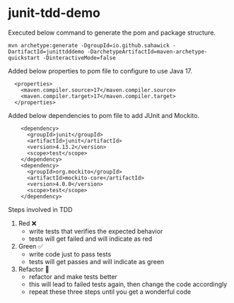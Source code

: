 # junit-tdd-demo

Executed below command to generate the pom and package structure.

```
mvn archetype:generate -DgroupId=io.github.sahawick -DartifactId=junittdddemo -DarchetypeArtifactId=maven-archetype-quickstart -DinteractiveMode=false
```

Added below properties to pom file to configure to use Java 17.

```
  <properties>
    <maven.compiler.source>17</maven.compiler.source>
    <maven.compiler.target>17</maven.compiler.target>
  </properties>
```

Added below dependencies to pom file to add JUnit and Mockito.

```
    <dependency>
      <groupId>junit</groupId>
      <artifactId>junit</artifactId>
      <version>4.13.2</version>
      <scope>test</scope>
    </dependency>
    <dependency>
      <groupId>org.mockito</groupId>
      <artifactId>mockito-core</artifactId>
      <version>4.0.0</version>
      <scope>test</scope>
    </dependency>
```

Steps involved in TDD
1. Red ❌
    * write tests that verifies the expected behavior
    * tests will get failed and will indicate as red
2. Green ✅
    * write code just to pass tests
    * tests will get passes and will indicate as green
3. Refactor 🔧
    * refactor and make tests better
    * this will lead to failed tests again, then change the code accordingly
    * repeat these three steps until you get a wonderful code
